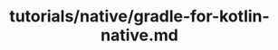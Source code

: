 ---
title: tutorials/native/gradle-for-kotlin-native.md
showAuthorInfo: false
redirect_path: docs/tutorials/native/using-gradle
---